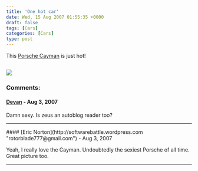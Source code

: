 ```yaml
---
title: 'One hot car'
date: Wed, 15 Aug 2007 01:55:35 +0000
draft: false
tags: [Cars]
categories: [Cars]
type: post
---
```


This [Porsche Cayman](http://www.autoblog.com/2007/08/14/blackout-porsche-unveils-limited-edition-cayman-s-porsche-desig/) is just hot!

[![](http://www.blogsmithmedia.com/www.autoblog.com/media/2007/08/caymanspde1_hi006450.jpg)](http://www.autoblog.com/photos/porsche-cayman-s-porsche-design-edition-1/)
---
### Comments:
#### [Devan](http://dgoodwin.dangerouslyinc.com "dgoodwin@dangerouslyinc.com") - <time datetime="2007-08-15 07:34:32">Aug 3, 2007</time>

Damn sexy. Is zeus an autoblog reader too?
<hr />
#### [Eric Norton](http://softwarebattle.wordpress.com "rotorblade777@gmail.com") - <time datetime="2007-08-15 13:38:09">Aug 3, 2007</time>

Yeah, I really love the Cayman. Undoubtedly the sexiest Porsche of all time. Great picture too.
<hr />
